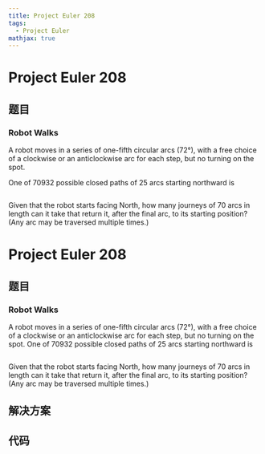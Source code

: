 ```yaml
---
title: Project Euler 208
tags:
  - Project Euler
mathjax: true
---
```

<escape><!-- more --></escape>
    
# Project Euler 208
## 题目
### Robot Walks

A robot moves in a series of one-fifth circular arcs (72°), with a free choice of a clockwise or an anticlockwise arc for each step, but no turning on the spot.

One of 70932 possible closed paths of 25 arcs starting northward is
<div class="center">
<img src="project/images/p208_robotwalk.gif" class="dark_img" alt="" /></div>

Given that the robot starts facing North, how many journeys of 70 arcs in length can it take that return it, after the final arc, to its starting position?<br />
(Any arc may be traversed multiple times.) 




# Project Euler 208
## 题目
### Robot Walks

A robot moves in a series of one-fifth circular arcs (72°), with a free choice of a clockwise or an anticlockwise arc for each step, but no turning on the spot.
One of 70932 possible closed paths of 25 arcs starting northward is
<center><img src="https://projecteuler.net/project/images/p208_robotwalk.gif" alt=""></center>

Given that the robot starts facing North, how many journeys of 70 arcs in length can it take that return it, after the final arc, to its starting position?<br>(Any arc may be traversed multiple times.) 


## 解决方案


## 代码


